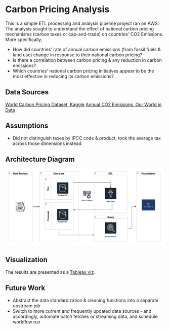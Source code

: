 # Carbon Pricing Analysis
This is a simple ETL processing and analysis pipeline project ran on AWS. The analysis sought to understand the effect of national carbon pricing mechanisms (carbon taxes or cap-and-trade) on countries' CO2 Emissions. More specifically,

- How did countries’ rate of annual carbon emissions (from fossil fuels & land use) change in response to their national carbon pricing?
- Is there a correlation between carbon pricing & any reduction in carbon emissions?
- Which countries' national carbon pricing initiatives appear to be the most effective in reducing its carbon emissions?

## Data Sources
[World Carbon Pricing Dataset, Kaggle](https://www.kaggle.com/datasets/michaelbryantds/world-carbon-pricing)
[Annual CO2 Emissions, Our World in Data](https://ourworldindata.org/co2-emissions#annual-co2-emissions)

## Assumptions
- Did not distinguish taxes by IPCC code & product, took the average tax across those dimensions instead.

## Architecture Diagram
![Carbon Analysis Architecture Diagram](resources/blob/architecture-diagram.png)

## Visualization
The results are presented as a [Tableau viz](https://public.tableau.com/app/profile/justine.lim/viz/carbon-analysis/Story1).

## Future Work
- Abstract the data standardization & cleaning functions into a separate upstream job
- Switch to more current and frequently updated data sources - and accordingly, automate batch fetches or streaming data, and schedule workflow run